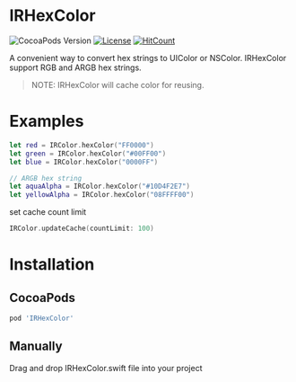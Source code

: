 # IRHexColor
![CocoaPods Version](https://img.shields.io/cocoapods/v/IRHexColor.svg?style=flat)
[![License](https://img.shields.io/github/license/zhiyongzou/IRHexColor.svg?style=flat)](https://github.com/zhiyongzou/IRHexColor/blob/master/LICENSE)
[![HitCount](http://hits.dwyl.io/zhiyongzou/IRHexColor.svg)](http://hits.dwyl.io/zhiyongzou/IRHexColor)

A convenient way to convert hex strings to UIColor or NSColor. IRHexColor support RGB and ARGB hex strings.

> NOTE: IRHexColor will cache color for reusing.

# Examples

```swift
let red = IRColor.hexColor("FF0000")
let green = IRColor.hexColor("#00FF00")
let blue = IRColor.hexColor("0000FF")

// ARGB hex string
let aquaAlpha = IRColor.hexColor("#10D4F2E7")
let yellowAlpha = IRColor.hexColor("08FFFF00")
```

set cache count limit

```swift
IRColor.updateCache(countLimit: 100)
```

# Installation
## CocoaPods

```bash
pod 'IRHexColor'
```

## Manually
Drag and drop IRHexColor.swift file into your project

